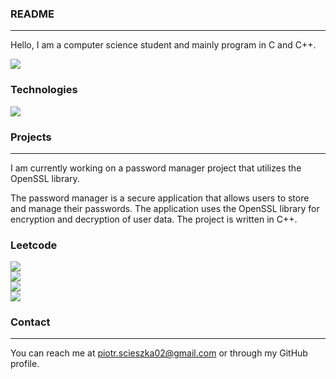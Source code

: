
### README
---
Hello, I am a computer science student and mainly program in C and C++.

![](https://komarev.com/ghpvc/?username=pscieszka&color=blueviolet)


### Technologies

  <a href="https://skillicons.dev">
    <img src="https://skillicons.dev/icons?i=git,github,c,cpp,cs,dotnet,html,css,py" />
  </a>


### Projects
---
I am currently working on a password manager project that utilizes the OpenSSL library.

The password manager is a secure application that allows users to store and manage their passwords. The application uses the OpenSSL library for encryption and decryption of user data. The project is written in C++.

### Leetcode
![](https://badges.peiyuan.ch/leetcode/laylow28inches/solved)\
![](https://badges.peiyuan.ch/leetcode/laylow28inches/solved?difficulty=easy)\
![](https://badges.peiyuan.ch/leetcode/laylow28inches/solved?difficulty=medium)\
![](https://badges.peiyuan.ch/leetcode/laylow28inches/solved?difficulty=hard)


### Contact
---
You can reach me at piotr.scieszka02@gmail.com or through my GitHub profile.
